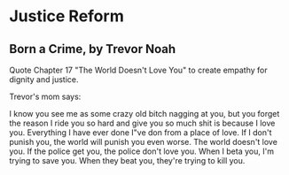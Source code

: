 # Justice Reform

## Born a Crime, by Trevor Noah
Quote Chapter 17 "The World Doesn't Love You" to create empathy for dignity and justice.

Trevor's mom says:

I know you see me as some crazy old bitch nagging at you, but you forget the reason I ride you so hard and give you so much shit is because I love you. Everything I have ever done I"ve don from a place of love. If I don't punish you, the world will punish you even worse. The world doesn't love you. If the police get you, the police don't love you. When I beta you, I'm trying to save you. When they beat you, they're trying to kill you.

